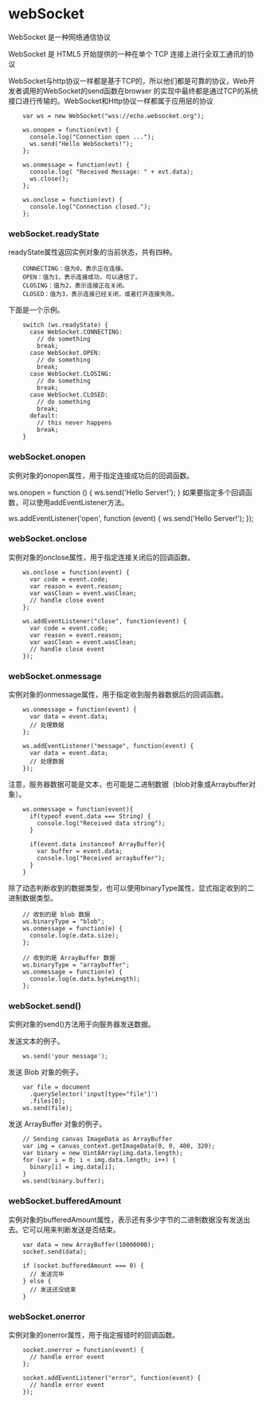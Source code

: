 
# webSocket

WebSocket 是一种网络通信协议

WebSocket 是 HTML5 开始提供的一种在单个 TCP 连接上进行全双工通讯的协议

WebSocket与http协议一样都是基于TCP的，所以他们都是可靠的协议，Web开发者调用的WebSocket的send函数在browser 的实现中最终都是通过TCP的系统接口进行传输的。WebSocket和Http协议一样都属于应用层的协议

```
	var ws = new WebSocket("wss://echo.websocket.org");

	ws.onopen = function(evt) { 
	  console.log("Connection open ..."); 
	  ws.send("Hello WebSockets!");
	};

	ws.onmessage = function(evt) {
	  console.log( "Received Message: " + evt.data);
	  ws.close();
	};

	ws.onclose = function(evt) {
	  console.log("Connection closed.");
	};      

```


### webSocket.readyState

readyState属性返回实例对象的当前状态，共有四种。

```
	CONNECTING：值为0，表示正在连接。
	OPEN：值为1，表示连接成功，可以通信了。
	CLOSING：值为2，表示连接正在关闭。
	CLOSED：值为3，表示连接已经关闭，或者打开连接失败。
```
下面是一个示例。

```
	switch (ws.readyState) {
	  case WebSocket.CONNECTING:
	    // do something
	    break;
	  case WebSocket.OPEN:
	    // do something
	    break;
	  case WebSocket.CLOSING:
	    // do something
	    break;
	  case WebSocket.CLOSED:
	    // do something
	    break;
	  default:
	    // this never happens
	    break;
	}
```

### webSocket.onopen
实例对象的onopen属性，用于指定连接成功后的回调函数。


ws.onopen = function () {
  ws.send('Hello Server!');
}
如果要指定多个回调函数，可以使用addEventListener方法。


ws.addEventListener('open', function (event) {
  ws.send('Hello Server!');
});



### webSocket.onclose
实例对象的onclose属性，用于指定连接关闭后的回调函数。

```
	ws.onclose = function(event) {
	  var code = event.code;
	  var reason = event.reason;
	  var wasClean = event.wasClean;
	  // handle close event
	};

	ws.addEventListener("close", function(event) {
	  var code = event.code;
	  var reason = event.reason;
	  var wasClean = event.wasClean;
	  // handle close event
	});
```


### webSocket.onmessage
实例对象的onmessage属性，用于指定收到服务器数据后的回调函数。

```
	ws.onmessage = function(event) {
	  var data = event.data;
	  // 处理数据
	};

	ws.addEventListener("message", function(event) {
	  var data = event.data;
	  // 处理数据
	});
```
注意，服务器数据可能是文本，也可能是二进制数据（blob对象或Arraybuffer对象）。

```
	ws.onmessage = function(event){
	  if(typeof event.data === String) {
	    console.log("Received data string");
	  }

	  if(event.data instanceof ArrayBuffer){
	    var buffer = event.data;
	    console.log("Received arraybuffer");
	  }
	}
```
除了动态判断收到的数据类型，也可以使用binaryType属性，显式指定收到的二进制数据类型。

```
	// 收到的是 blob 数据
	ws.binaryType = "blob";
	ws.onmessage = function(e) {
	  console.log(e.data.size);
	};

	// 收到的是 ArrayBuffer 数据
	ws.binaryType = "arraybuffer";
	ws.onmessage = function(e) {
	  console.log(e.data.byteLength);
	};
```

### webSocket.send()
实例对象的send()方法用于向服务器发送数据。

发送文本的例子。

```
	ws.send('your message');
```

发送 Blob 对象的例子。

```
	var file = document
	  .querySelector('input[type="file"]')
	  .files[0];
	ws.send(file);
```

发送 ArrayBuffer 对象的例子。

```
	// Sending canvas ImageData as ArrayBuffer
	var img = canvas_context.getImageData(0, 0, 400, 320);
	var binary = new Uint8Array(img.data.length);
	for (var i = 0; i < img.data.length; i++) {
	  binary[i] = img.data[i];
	}
	ws.send(binary.buffer);
```

### webSocket.bufferedAmount

实例对象的bufferedAmount属性，表示还有多少字节的二进制数据没有发送出去。它可以用来判断发送是否结束。

```
	var data = new ArrayBuffer(10000000);
	socket.send(data);

	if (socket.bufferedAmount === 0) {
	  // 发送完毕
	} else {
	  // 发送还没结束
	}
```

### webSocket.onerror
实例对象的onerror属性，用于指定报错时的回调函数。

```
	socket.onerror = function(event) {
	  // handle error event
	};

	socket.addEventListener("error", function(event) {
	  // handle error event
	});
```

